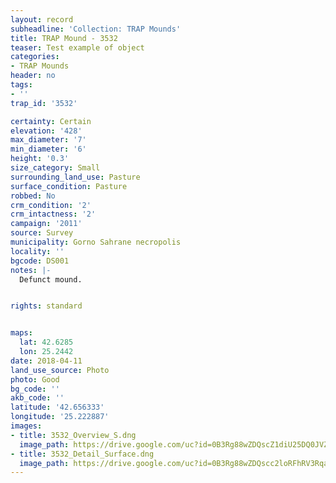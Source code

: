 ```yaml
---
layout: record
subheadline: 'Collection: TRAP Mounds'
title: TRAP Mound - 3532
teaser: Test example of object
categories:
- TRAP Mounds
header: no
tags:
- ''
trap_id: '3532'

certainty: Certain
elevation: '428'
max_diameter: '7'
min_diameter: '6'
height: '0.3'
size_category: Small
surrounding_land_use: Pasture
surface_condition: Pasture
robbed: No
crm_condition: '2'
crm_intactness: '2'
campaign: '2011'
source: Survey
municipality: Gorno Sahrane necropolis
locality: ''
bgcode: DS001
notes: |-
  Defunct mound.


rights: standard


maps:
  lat: 42.6285
  lon: 25.2442
date: 2018-04-11
land_use_source: Photo
photo: Good
bg_code: ''
akb_code: ''
latitude: '42.656333'
longitude: '25.222887'
images:
- title: 3532_Overview_S.dng
  image_path: https://drive.google.com/uc?id=0B3Rg88wZDQscZ1diU25DQ0JVZVk
- title: 3532_Detail_Surface.dng
  image_path: https://drive.google.com/uc?id=0B3Rg88wZDQscc2loRFhRV3RqaTA
---
```

